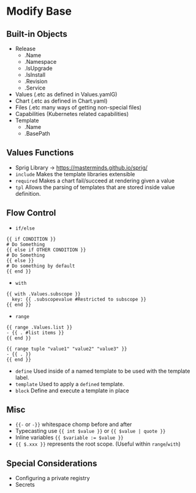 # Modify Base

## Built-in Objects

- Release
  - .Name
  - .Namespace
  - .IsUpgrade
  - .IsInstall
  - .Revision
  - .Service
- Values (.etc as defined in Values.yamlG)
- Chart (.etc as defined in Chart.yaml)
- Files (.etc many ways of getting non-special files)
- Capabilities (Kubernetes related capabilities)
- Template
  - .Name
  - .BasePath


## Values Functions

- Sprig Library -> https://masterminds.github.io/sprig/
- `include` Makes the template libraries extensible
- `required` Makes a chart fail/succeed at rendering given a value
- `tpl` Allows the parsing of templates that are stored inside value definition.

## Flow Control

- `if/else`

```
{{ if CONDITION }}
# Do Something
{{ else if OTHER CONDITION }}
# Do Something
{{ else }}
# Do something by default
{{ end }}
```

- `with` 

```
{{ with .Values.subscope }}
  key: {{ .subscopevalue #Restricted to subscope }}
{{ end }}
```

- `range`

```
{{ range .Values.list }}
- {{ . #list items }}
{{ end }}
```

```
{{ range tuple "value1" "value2" "value3" }}
- {{ . }}
{{ end }}
```

- `define` Used inside of a named template to be used with the template label.
- `template` Used to apply a `defined` template.
- `block` Define and execute a template in place

## Misc

- `{{-` or `-}}` whitespace chomp before and after
- Typecasting use `{{ int $value }}` or `{{ $value | quote }}`
- Inline variables `{{ $variable := $value }}`
- `{{ $.xxx }}` represents the root scope. (Useful within `range`/`with`)

## Special Considerations
- Configuring a private registry
- Secrets

